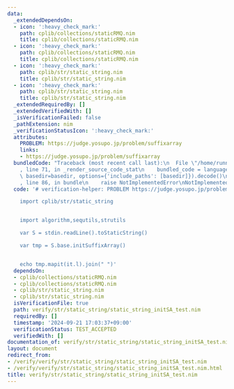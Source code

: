 ```yaml
---
data:
  _extendedDependsOn:
  - icon: ':heavy_check_mark:'
    path: cplib/collections/staticRMQ.nim
    title: cplib/collections/staticRMQ.nim
  - icon: ':heavy_check_mark:'
    path: cplib/collections/staticRMQ.nim
    title: cplib/collections/staticRMQ.nim
  - icon: ':heavy_check_mark:'
    path: cplib/str/static_string.nim
    title: cplib/str/static_string.nim
  - icon: ':heavy_check_mark:'
    path: cplib/str/static_string.nim
    title: cplib/str/static_string.nim
  _extendedRequiredBy: []
  _extendedVerifiedWith: []
  _isVerificationFailed: false
  _pathExtension: nim
  _verificationStatusIcon: ':heavy_check_mark:'
  attributes:
    PROBLEM: https://judge.yosupo.jp/problem/suffixarray
    links:
    - https://judge.yosupo.jp/problem/suffixarray
  bundledCode: "Traceback (most recent call last):\n  File \"/home/runner/.local/lib/python3.10/site-packages/onlinejudge_verify/documentation/build.py\"\
    , line 71, in _render_source_code_stat\n    bundled_code = language.bundle(stat.path,\
    \ basedir=basedir, options={'include_paths': [basedir]}).decode()\n  File \"/home/runner/.local/lib/python3.10/site-packages/onlinejudge_verify/languages/nim.py\"\
    , line 86, in bundle\n    raise NotImplementedError\nNotImplementedError\n"
  code: '# verification-helper: PROBLEM https://judge.yosupo.jp/problem/suffixarray

    import cplib/str/static_string


    import algorithm,sequtils,strutils

    var S = stdin.readLine().toStaticString()

    var tmp = S.base.initSuffixArray()


    echo tmp.mapit(it.l).join(" ")'
  dependsOn:
  - cplib/collections/staticRMQ.nim
  - cplib/collections/staticRMQ.nim
  - cplib/str/static_string.nim
  - cplib/str/static_string.nim
  isVerificationFile: true
  path: verify/str/static_string/static_string_initSA_test.nim
  requiredBy: []
  timestamp: '2024-09-21 17:03:37+09:00'
  verificationStatus: TEST_ACCEPTED
  verifiedWith: []
documentation_of: verify/str/static_string/static_string_initSA_test.nim
layout: document
redirect_from:
- /verify/verify/str/static_string/static_string_initSA_test.nim
- /verify/verify/str/static_string/static_string_initSA_test.nim.html
title: verify/str/static_string/static_string_initSA_test.nim
---
```

